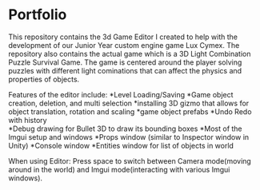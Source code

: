 # Portfolio

This repository contains the 3d Game Editor I created to help with the development of our Junior Year custom engine game Lux Cymex.
The repository also contains the actual game which is a 3D Light Combination Puzzle Survival Game.
The game is centered around the player solving puzzles with different light cominations that can affect the
physics and properties of objects.

Features of the editor include:
  *Level Loading/Saving
  *Game object creation, deletion, and multi selection
  *installing 3D gizmo that allows for object translation, rotation and scaling
  *game object prefabs
  *Undo Redo with history  
  *Debug drawing for Bullet 3D to draw its bounding boxes
  *Most of the Imgui setup and windows
  *Props window (similar to Inspector window in Unity)
  *Console window
  *Entities window for list of objects in world

When using Editor:
  Press space to switch between Camera mode(moving around in the world) and Imgui mode(interacting with various
  Imgui windows).
